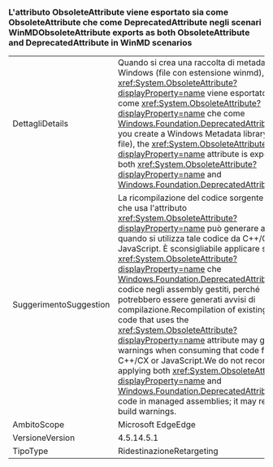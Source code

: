 ### <a name="obsoleteattribute-exports-as-both-obsoleteattribute-and-deprecatedattribute-in-winmd-scenarios"></a><span data-ttu-id="3a31a-101">L'attributo ObsoleteAttribute viene esportato sia come ObsoleteAttribute che come DeprecatedAttribute negli scenari WinMD</span><span class="sxs-lookup"><span data-stu-id="3a31a-101">ObsoleteAttribute exports as both ObsoleteAttribute and DeprecatedAttribute in WinMD scenarios</span></span>

|   |   |
|---|---|
|<span data-ttu-id="3a31a-102">Dettagli</span><span class="sxs-lookup"><span data-stu-id="3a31a-102">Details</span></span>|<span data-ttu-id="3a31a-103">Quando si crea una raccolta di metadati Windows (file con estensione winmd), l'attributo <xref:System.ObsoleteAttribute?displayProperty=name> viene esportato sia come <xref:System.ObsoleteAttribute?displayProperty=name> che come [Windows.Foundation.DeprecatedAttribute](https://docs.microsoft.com/uwp/api/windows.foundation.metadata.deprecatedattribute).</span><span class="sxs-lookup"><span data-stu-id="3a31a-103">When you create a Windows Metadata library (.winmd file), the <xref:System.ObsoleteAttribute?displayProperty=name> attribute is exported as both <xref:System.ObsoleteAttribute?displayProperty=name> and [Windows.Foundation.DeprecatedAttribute](https://docs.microsoft.com/uwp/api/windows.foundation.metadata.deprecatedattribute).</span></span>|
|<span data-ttu-id="3a31a-104">Suggerimento</span><span class="sxs-lookup"><span data-stu-id="3a31a-104">Suggestion</span></span>|<span data-ttu-id="3a31a-105">La ricompilazione del codice sorgente esistente che usa l'attributo <xref:System.ObsoleteAttribute?displayProperty=name> può generare avvisi quando si utilizza tale codice da C++/CX o JavaScript. È sconsigliabile applicare sia <xref:System.ObsoleteAttribute?displayProperty=name> che [ Windows.Foundation.DeprecatedAttribute](https://docs.microsoft.com/uwp/api/windows.foundation.metadata.deprecatedattribute) al codice negli assembly gestiti, perché potrebbero essere generati avvisi di compilazione.</span><span class="sxs-lookup"><span data-stu-id="3a31a-105">Recompilation of existing source code that uses the <xref:System.ObsoleteAttribute?displayProperty=name> attribute may generate warnings when consuming that code from C++/CX or JavaScript.We do not recommend applying both <xref:System.ObsoleteAttribute?displayProperty=name> and [Windows.Foundation.DeprecatedAttribute](https://docs.microsoft.com/uwp/api/windows.foundation.metadata.deprecatedattribute) to code in managed assemblies; it may result in build warnings.</span></span>|
|<span data-ttu-id="3a31a-106">Ambito</span><span class="sxs-lookup"><span data-stu-id="3a31a-106">Scope</span></span>|<span data-ttu-id="3a31a-107">Microsoft Edge</span><span class="sxs-lookup"><span data-stu-id="3a31a-107">Edge</span></span>|
|<span data-ttu-id="3a31a-108">Versione</span><span class="sxs-lookup"><span data-stu-id="3a31a-108">Version</span></span>|<span data-ttu-id="3a31a-109">4.5.1</span><span class="sxs-lookup"><span data-stu-id="3a31a-109">4.5.1</span></span>|
|<span data-ttu-id="3a31a-110">Tipo</span><span class="sxs-lookup"><span data-stu-id="3a31a-110">Type</span></span>|<span data-ttu-id="3a31a-111">Ridestinazione</span><span class="sxs-lookup"><span data-stu-id="3a31a-111">Retargeting</span></span>|

